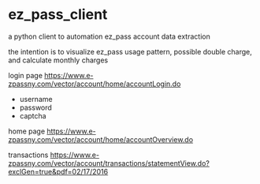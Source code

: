 # ez_pass_client
a python client to automation ez_pass account data extraction

the intention is to visualize ez_pass usage pattern, possible double charge, and calculate monthly charges


login page
https://www.e-zpassny.com/vector/account/home/accountLogin.do
- username
- password
- captcha


home page
https://www.e-zpassny.com/vector/account/home/accountOverview.do

transactions
https://www.e-zpassny.com/vector/account/transactions/statementView.do?exclGen=true&pdf=02/17/2016
